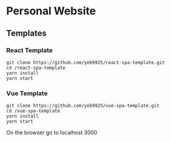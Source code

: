# Personal Website


## Templates

### React Template
```
git clone https://github.com/yeb9925/react-spa-template.git
cd /react-spa-template
yarn install
yarn start
```

### Vue Template
```
git clone https://github.com/yeb9925/vue-spa-template.git
cd /vue-spa-template
yarn install
yarn start
```

On the browser go to localhost 3000
